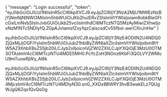 {
    "message": "Login successful",
    "token": "eyJhbGciOiJIUzI1NiIsInR5cCI6IkpXVCJ9.eyJpZCI6IjY3NzA2MjU1MWEzNzBjYjNmNjNlNWI3MiIsIm5hbWUiOiJKb2huIERvZSIsImVtYWlsIjoiam9obkBleGFtcGxlLmNvbSIsInJvbGUiOiJkb25vciIsImlhdCI6MTczNTQ5MzAyMiwiZXhwIjoxNzM1NTc5NDIyfQ.ZGpAJvtamsfZxy1qzCaiscsdCv55fbsl-awrCXnJnHw"
}

eyJhbGciOiJIUzI1NiIsInR5cCI6IkpXVCJ9.eyJpZCI6IjY3NzE4ODllN2U4NDQ0ZjQxMjJjOGFiYyIsIm5hbWUiOiJub21hbiByZWNlaXZlciIsImVtYWlsIjoibm9tYW5AZXhhbXBsZS5jb20iLCJyb2xlIjoicmVjZWl2ZXIiLCJpYXQiOjE3MzU0OTM3OTAsImV4cCI6MTczNTU4MDE5MH0.PcYcZoH3NOnz6KbFi3QGLVY2WMuU9mTuxwRjWy_AI6k

eyJhbGciOiJIUzI1NiIsInR5cCI6IkpXVCJ9.eyJpZCI6IjY3NzE4ODllN2U4NDQ0ZjQxMjJjOGFiYyIsIm5hbWUiOiJub21hbiByZWNlaXZlciIsImVtYWlsIjoibm9tYW5AZXhhbXBsZS5jb20iLCJyb2xlIjoicmVjZWl2ZXIiLCJpYXQiOjE3MzU0OTM4MjcsImV4cCI6MTczNTU4MDIyN30.snG_XXDx8BWRY3hvB3wakELz7QUgWJgQ6Zqs1QvQsOg



